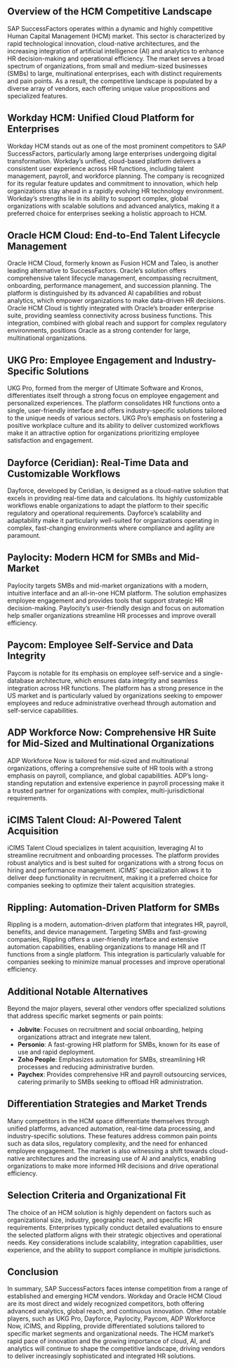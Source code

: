 ## Overview of the HCM Competitive Landscape
SAP SuccessFactors operates within a dynamic and highly competitive Human Capital Management (HCM) market. This sector is characterized by rapid technological innovation, cloud-native architectures, and the increasing integration of artificial intelligence (AI) and analytics to enhance HR decision-making and operational efficiency. The market serves a broad spectrum of organizations, from small and medium-sized businesses (SMBs) to large, multinational enterprises, each with distinct requirements and pain points. As a result, the competitive landscape is populated by a diverse array of vendors, each offering unique value propositions and specialized features.

## Workday HCM: Unified Cloud Platform for Enterprises
Workday HCM stands out as one of the most prominent competitors to SAP SuccessFactors, particularly among large enterprises undergoing digital transformation. Workday’s unified, cloud-based platform delivers a consistent user experience across HR functions, including talent management, payroll, and workforce planning. The company is recognized for its regular feature updates and commitment to innovation, which help organizations stay ahead in a rapidly evolving HR technology environment. Workday’s strengths lie in its ability to support complex, global organizations with scalable solutions and advanced analytics, making it a preferred choice for enterprises seeking a holistic approach to HCM.

## Oracle HCM Cloud: End-to-End Talent Lifecycle Management
Oracle HCM Cloud, formerly known as Fusion HCM and Taleo, is another leading alternative to SuccessFactors. Oracle’s solution offers comprehensive talent lifecycle management, encompassing recruitment, onboarding, performance management, and succession planning. The platform is distinguished by its advanced AI capabilities and robust analytics, which empower organizations to make data-driven HR decisions. Oracle HCM Cloud is tightly integrated with Oracle’s broader enterprise suite, providing seamless connectivity across business functions. This integration, combined with global reach and support for complex regulatory environments, positions Oracle as a strong contender for large, multinational organizations.

## UKG Pro: Employee Engagement and Industry-Specific Solutions
UKG Pro, formed from the merger of Ultimate Software and Kronos, differentiates itself through a strong focus on employee engagement and personalized experiences. The platform consolidates HR functions onto a single, user-friendly interface and offers industry-specific solutions tailored to the unique needs of various sectors. UKG Pro’s emphasis on fostering a positive workplace culture and its ability to deliver customized workflows make it an attractive option for organizations prioritizing employee satisfaction and engagement.

## Dayforce (Ceridian): Real-Time Data and Customizable Workflows
Dayforce, developed by Ceridian, is designed as a cloud-native solution that excels in providing real-time data and calculations. Its highly customizable workflows enable organizations to adapt the platform to their specific regulatory and operational requirements. Dayforce’s scalability and adaptability make it particularly well-suited for organizations operating in complex, fast-changing environments where compliance and agility are paramount.

## Paylocity: Modern HCM for SMBs and Mid-Market
Paylocity targets SMBs and mid-market organizations with a modern, intuitive interface and an all-in-one HCM platform. The solution emphasizes employee engagement and provides tools that support strategic HR decision-making. Paylocity’s user-friendly design and focus on automation help smaller organizations streamline HR processes and improve overall efficiency.

## Paycom: Employee Self-Service and Data Integrity
Paycom is notable for its emphasis on employee self-service and a single-database architecture, which ensures data integrity and seamless integration across HR functions. The platform has a strong presence in the US market and is particularly valued by organizations seeking to empower employees and reduce administrative overhead through automation and self-service capabilities.

## ADP Workforce Now: Comprehensive HR Suite for Mid-Sized and Multinational Organizations
ADP Workforce Now is tailored for mid-sized and multinational organizations, offering a comprehensive suite of HR tools with a strong emphasis on payroll, compliance, and global capabilities. ADP’s long-standing reputation and extensive experience in payroll processing make it a trusted partner for organizations with complex, multi-jurisdictional requirements.

## iCIMS Talent Cloud: AI-Powered Talent Acquisition
iCIMS Talent Cloud specializes in talent acquisition, leveraging AI to streamline recruitment and onboarding processes. The platform provides robust analytics and is best suited for organizations with a strong focus on hiring and performance management. iCIMS’ specialization allows it to deliver deep functionality in recruitment, making it a preferred choice for companies seeking to optimize their talent acquisition strategies.

## Rippling: Automation-Driven Platform for SMBs
Rippling is a modern, automation-driven platform that integrates HR, payroll, benefits, and device management. Targeting SMBs and fast-growing companies, Rippling offers a user-friendly interface and extensive automation capabilities, enabling organizations to manage HR and IT functions from a single platform. This integration is particularly valuable for companies seeking to minimize manual processes and improve operational efficiency.

## Additional Notable Alternatives
Beyond the major players, several other vendors offer specialized solutions that address specific market segments or pain points:
- **Jobvite**: Focuses on recruitment and social onboarding, helping organizations attract and integrate new talent.
- **Personio**: A fast-growing HR platform for SMBs, known for its ease of use and rapid deployment.
- **Zoho People**: Emphasizes automation for SMBs, streamlining HR processes and reducing administrative burden.
- **Paychex**: Provides comprehensive HR and payroll outsourcing services, catering primarily to SMBs seeking to offload HR administration.

## Differentiation Strategies and Market Trends
Many competitors in the HCM space differentiate themselves through unified platforms, advanced automation, real-time data processing, and industry-specific solutions. These features address common pain points such as data silos, regulatory complexity, and the need for enhanced employee engagement. The market is also witnessing a shift towards cloud-native architectures and the increasing use of AI and analytics, enabling organizations to make more informed HR decisions and drive operational efficiency.

## Selection Criteria and Organizational Fit
The choice of an HCM solution is highly dependent on factors such as organizational size, industry, geographic reach, and specific HR requirements. Enterprises typically conduct detailed evaluations to ensure the selected platform aligns with their strategic objectives and operational needs. Key considerations include scalability, integration capabilities, user experience, and the ability to support compliance in multiple jurisdictions.

## Conclusion
In summary, SAP SuccessFactors faces intense competition from a range of established and emerging HCM vendors. Workday and Oracle HCM Cloud are its most direct and widely recognized competitors, both offering advanced analytics, global reach, and continuous innovation. Other notable players, such as UKG Pro, Dayforce, Paylocity, Paycom, ADP Workforce Now, iCIMS, and Rippling, provide differentiated solutions tailored to specific market segments and organizational needs. The HCM market’s rapid pace of innovation and the growing importance of cloud, AI, and analytics will continue to shape the competitive landscape, driving vendors to deliver increasingly sophisticated and integrated HR solutions.
